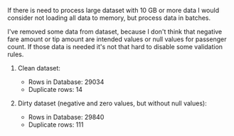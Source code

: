 If there is need to process large dataset with 10 GB or more data I would consider not loading all data to memory, but process data in batches.

I've removed some data from dataset, because I don't think that negative fare amount or tip amount are intended values or null values for passenger count.
If those data is needed it's not that hard to disable some validation rules.

1. Clean dataset:
    * Rows in Database: 29034
    * Duplicate rows: 14


2. Dirty dataset (negative and zero values, but without null values):
    * Rows in Database: 29840
    * Duplicate rows: 111
